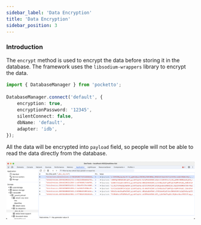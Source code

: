 ```yaml
---
sidebar_label: 'Data Encryption'
title: 'Data Encryption'
sidebar_position: 3
---
```


### Introduction

The `encrypt` method is used to encrypt the data before storing it in the database. The framework uses the `libsodium-wrappers` library to encrypt the data.

```ts
import { DatabaseManager } from 'pocketto';

DatabaseManager.connect('default', {
    encryption: true,
    encryptionPassword: '12345',
    silentConnect: false,
    dbName: 'default',
    adapter: 'idb',
});
```

All the data will be encrypted into `payload` field, so people will not be able to read the data directly from the database.

![Encrypted Data](encrypted-data.png)
